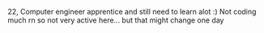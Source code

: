 22, Computer engineer apprentice and still need to learn alot :) Not coding much rn so not very active here... but that might change one day
